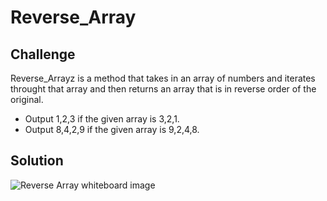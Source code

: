 # Reverse_Array

## Challenge
Reverse_Arrayz is a method that takes in an array of numbers and iterates throught that array and then returns an array that is in reverse order of the original.
 - Output 1,2,3 if the given array is 3,2,1.
 - Output 8,4,2,9 if the given array is 9,2,4,8.

## Solution
![Reverse Array whiteboard image](../../assets/reverse_array.PNG)